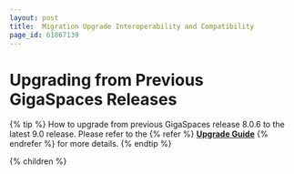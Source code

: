 ```yaml
---
layout: post
title:  Migration Upgrade Interoperability and Compatibility
page_id: 61867139
---
```


# Upgrading from Previous GigaSpaces Releases

{% tip %}
How to upgrade from previous GigaSpaces release 8.0.6 to the latest 9.0 release. Please refer to the {% refer %} **[Upgrade Guide](http://wiki.gigaspaces.com/wiki/display/RN/Upgrading+to+9.0.X)** {% endrefer %} for more details.
{% endtip %}

{% children %}
